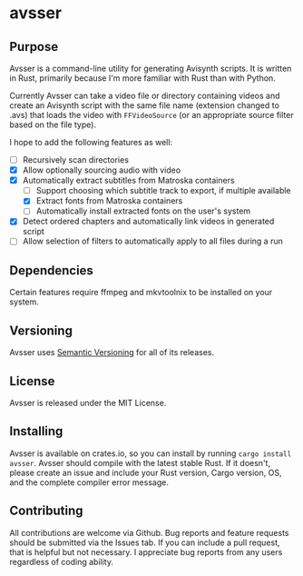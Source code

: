 # avsser

## Purpose
Avsser is a command-line utility for generating Avisynth scripts. It is written
in Rust, primarily because I'm more familiar with Rust than with Python.

Currently Avsser can take a video file or directory containing videos and create
an Avisynth script with the same file name (extension changed to .avs) that loads
the video with `FFVideoSource` (or an appropriate source filter based on the file type).

I hope to add the following features as well:

- [ ] Recursively scan directories
- [x] Allow optionally sourcing audio with video
- [x] Automatically extract subtitles from Matroska containers
  - [ ] Support choosing which subtitle track to export, if multiple available
  - [x] Extract fonts from Matroska containers
  - [ ] Automatically install extracted fonts on the user's system
- [x] Detect ordered chapters and automatically link videos in generated script
- [ ] Allow selection of filters to automatically apply to all files during a run

## Dependencies

Certain features require ffmpeg and mkvtoolnix to be installed on your system.

## Versioning

Avsser uses [Semantic Versioning](http://semver.org/) for all of its releases.

## License

Avsser is released under the MIT License.

## Installing

Avsser is available on crates.io, so you can install by running `cargo install avsser`.
Avsser should compile with the latest stable Rust. If it doesn't, please create an
issue and include your Rust version, Cargo version, OS, and the complete compiler error message.

## Contributing

All contributions are welcome via Github. Bug reports and feature requests should
be submitted via the Issues tab. If you can include a pull request, that is helpful
but not necessary. I appreciate bug reports from any users regardless of coding
ability.
